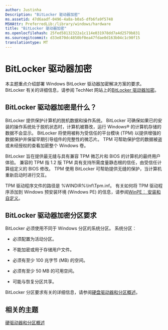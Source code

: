 ```yaml
---
author: Justinha
Description: "BitLocker 驱动器加密"
ms.assetid: 47d6aadf-0496-4a8a-b0a5-dfb6fa9f5748
MSHAttr: PreferredLib:/library/windows/hardware
title: "BitLocker 驱动器加密"
ms.openlocfilehash: 25fed58132322a1c114e031978dd7a4d2579b831
ms.sourcegitcommit: d33e870dc4850bf0ea47fdae0d163b04c1c90f15
translationtype: MT
---
```

# <a name="bitlocker-drive-encryption"></a>BitLocker 驱动器加密


本主题重点介绍部署 Windows BitLocker 驱动器加密解决方案的要求。 BitLocker 有关的详细信息，请参阅 TechNet 网站上的[BitLocker 驱动器加密](http://go.microsoft.com/fwlink/?LinkId=116601)。

## <a name="span-idwhatisbitlockerdriveencryptionspanspan-idwhatisbitlockerdriveencryptionspanspan-idwhatisbitlockerdriveencryptionspanwhat-is-bitlocker-drive-encryption"></a><span id="What_Is_BitLocker_Drive_Encryption_"></span><span id="what_is_bitlocker_drive_encryption_"></span><span id="WHAT_IS_BITLOCKER_DRIVE_ENCRYPTION_"></span>BitLocker 驱动器加密是什么？


BitLocker 提供保护计算机的脱机数据和操作系统。 BitLocker 可确保如果已的安装的操作系统处于脱机状态时，计算机被篡改，运行 Windows® 的计算机存储的数据不会显示。 BitLocker 将使用被称为受信任的平台模块 (TPM) 以提供增强的数据保护并保留早期引导组件的完整性的微芯片。 TPM 可帮助保护您的数据被盗或未经授权的查看加密整个 Windows 卷。

BitLocker 旨在提供最无缝与具有兼容 TPM 微芯片和 BIOS 的计算机的最终用户体验。 兼容的 TPM 指 1.2 版 TPM 具有支持所需度量静态根的信任，由受信任计算组定义的 BIOS 修改。 TPM 使用 BitLocker 可帮助提供无缝的保护，当计算机重新启动时进行交互。

TPM 驱动程序文件的路径是 %WINDIR%\\Inf\\Tpm.inf。 有关如何将 TPM 驱动程序添加到 Windows 预安装环境 (Windows PE) 的信息，请参阅[WinPE︰ 安装和自定义](winpe-mount-and-customize.md)。

## <a name="span-idbitlockerdriveencryptionpartitioningrequirementsspanspan-idbitlockerdriveencryptionpartitioningrequirementsspanspan-idbitlockerdriveencryptionpartitioningrequirementsspanbitlocker-drive-encryption-partitioning-requirements"></a><span id="BitLocker_Drive_Encryption_Partitioning_Requirements"></span><span id="bitlocker_drive_encryption_partitioning_requirements"></span><span id="BITLOCKER_DRIVE_ENCRYPTION_PARTITIONING_REQUIREMENTS"></span>BitLocker 驱动器加密分区要求


BitLocker 必须使用不同于 Windows 分区的系统分区。 系统分区︰

-   必须配置为活动分区。

-   不能加密或用于存储用户文件。

-   必须有至少 100 兆字节 (MB) 的空间。

-   必须有至少 50 MB 的可用空间。

-   可能与恢复分区共享。

BitLocker 分区要求有关的详细信息，请参阅[硬盘驱动器和分区概述](hard-drives-and-partitions.md)。

## <a name="span-idrelatedtopicsspanrelated-topics"></a><span id="related_topics"></span>相关的主题


[硬驱动器和分区概述](hard-drives-and-partitions.md)

 

 






